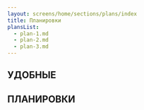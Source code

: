 ```yaml
---
layout: screens/home/sections/plans/index
title: Планировки
plansList:
  - plan-1.md
  - plan-2.md
  - plan-3.md
---
```


## УДОБНЫЕ

## **ПЛАНИРОВКИ**
